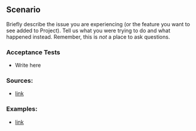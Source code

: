 ## Scenario

Briefly describe the issue you are experiencing (or the feature you want to see added to Project). Tell us what you were trying to do and what happened instead. Remember, this is _not_ a place to ask questions.

### Acceptance Tests

- Write here

### Sources:

- [link](https://google.com/)

### Examples:

- [link](https://google.com/)
